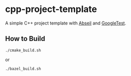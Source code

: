 # cpp-project-template

A simple C++ project template with [Abseil](https://abseil.io/) and
[GoogleTest](https://github.com/google/googletest).

## How to Build

```
./cmake_build.sh
```
or
```
./bazel_build.sh
```